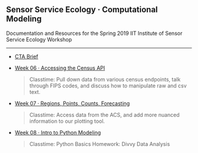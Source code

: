 ## Sensor Service Ecology · Computational Modeling 

Documentation and Resources for the Spring 2019 IIT Institute of Sensor Service Ecology Workshop

-----

- [CTA Brief](week05/readme.md)

- [Week 06 · Accessing the Census API](week06/readme.md) 	
	> Classtime: Pull down data from various census endpoints, talk through FIPS codes, and discuss how to manipulate raw and csv text.

- [Week 07 · Regions, Points, Counts, Forecasting](week07/readme.md) 	
	> Classtime: Access data from the ACS, and add more nuanced information to our plotting tool.

- [Week 08 · Intro to Python Modeling](week08/readme.md) 	
	> Classtime: Python Basics
	> Homework:  Divvy Data Analysis
